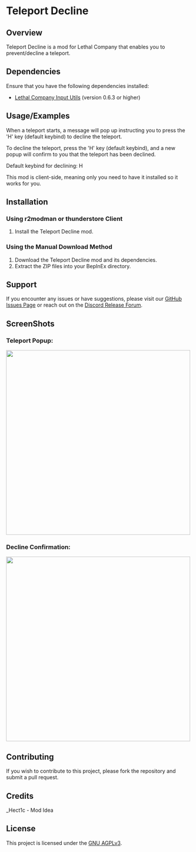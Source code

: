 # Teleport Decline
## Overview
Teleport Decline is a mod for Lethal Company that enables you to prevent/decline a teleport.
## Dependencies

Ensure that you have the following dependencies installed:

- [Lethal Company Input Utils](https://thunderstore.io/c/lethal-company/p/Rune580/LethalCompany_InputUtils/) (version 0.6.3 or higher)

## Usage/Examples

When a teleport starts, a message will pop up instructing you to press the 'H' key (default keybind) to decline the teleport.

To decline the teleport, press the 'H' key (default keybind), and a new popup will confirm to you that the teleport has been declined.

Default keybind for declining: H

This mod is client-side, meaning only you need to have it installed so it works for you.
## Installation

### Using r2modman or thunderstore Client

1. Install the Teleport Decline mod.

### Using the Manual Download Method

1. Download the Teleport Decline mod and its dependencies.
2. Extract the ZIP files into your BepInEx directory.

## Support

If you encounter any issues or have suggestions, please visit our [GitHub Issues Page](https://github.com/MasterAli2/TeleportDecline/issues) or reach out on the [Discord Release Forum](https://discord.com/channels/1168655651455639582/1215808576883392693).

## ScreenShots

### Teleport Popup:

<img src="https://i.imgur.com/CmjiqGo.png"  width="500">

### Decline Confirmation:

<img src="https://i.imgur.com/zRTBcoR.png"  width="500">

## Contributing

If you wish to contribute to this project, please fork the repository and submit a pull request.

## Credits

_Hect1c - Mod Idea

## License

This project is licensed under the [GNU AGPLv3](https://choosealicense.com/licenses/agpl-3.0/).